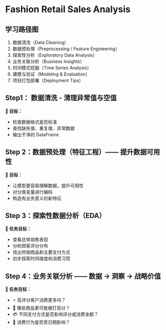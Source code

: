 # Fashion Retail Sales Analysis

## 学习路径图

1. 数据清洗（Data Cleaning）
2. 数据预处理（Preprocessing / Feature Engineering）
3. 探索性分析（Exploratory Data Analysis）
4. 业务关联分析（Business Insights）
5. 时间模式挖掘（Time Series Analysis）
6. 建模与验证（Modeling & Evaluation）
7. 项目打包部署（Deployment Tips）

## Step1： 数据清洗 - 清理异常值与空值

**🎯 目标：**

- 检查数据格式是否标准
- 查找缺失值、重复值、异常数据
- 输出干净的 DataFrame

## Step 2：数据预处理（特征工程）—— 提升数据可用性

**🎯 目标：**

- 让模型更容易理解数据，提升可用性
- 对分类变量进行编码
- 构造有业务意义的新特征

## Step 3：探索性数据分析（EDA）

**🧭 任务目标：**

- 查看总体销售表现
- 分析顾客评分分布
- 找出热销商品和主要支付方式
- 初步探索时间维度和消费习惯

## Step 4：业务关联分析 —— 数据 → 洞察 → 战略价值

**🧭 任务目标：**

- ⭐ 高评分客户消费更多吗？
- 👕 哪些商品更可能被打高分？
- 💳 不同支付方式是否影响评分或消费金额？
- 📅 消费行为是否受日期影响？

